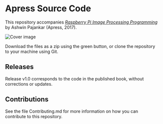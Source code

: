 # Apress Source Code

This repository accompanies [*Raspberry Pi Image Processing Programming*](http://www.apress.com/9781484227305) by Ashwin Pajankar (Apress, 2017).

![Cover image](9781484227305.jpg)

Download the files as a zip using the green button, or clone the repository to your machine using Git.

## Releases

Release v1.0 corresponds to the code in the published book, without corrections or updates.

## Contributions

See the file Contributing.md for more information on how you can contribute to this repository.
